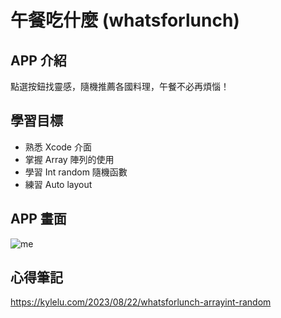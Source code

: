 # 午餐吃什麼 (whatsforlunch)

## APP 介紹
點選按鈕找靈感，隨機推薦各國料理，午餐不必再煩惱！

## 學習目標
- 熟悉 Xcode 介面
- 掌握 Array 陣列的使用
- 學習 Int random 隨機函數
- 練習 Auto layout

## APP 畫面
![me](https://github.com/kkylelu/whatsforlunch/blob/06accb5739876e155a43146f9c409f576146dc6b/2023-08-21%20at%2022.32.02.gif)

## 心得筆記
https://kylelu.com/2023/08/22/whatsforlunch-arrayint-random
